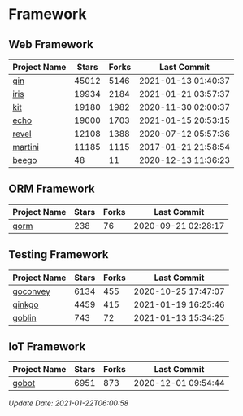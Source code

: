# Framework

## Web Framework
| Project Name | Stars | Forks | Last Commit |
| ------------ | ----- | ----- | ----------- |
| [gin](https://github.com/gin-gonic/gin) | 45012 | 5146 | 2021-01-13 01:40:37 |
| [iris](https://github.com/kataras/iris) | 19934 | 2184 | 2021-01-21 03:57:37 |
| [kit](https://github.com/go-kit/kit) | 19180 | 1982 | 2020-11-30 02:00:37 |
| [echo](https://github.com/labstack/echo) | 19000 | 1703 | 2021-01-15 20:53:15 |
| [revel](https://github.com/revel/revel) | 12108 | 1388 | 2020-07-12 05:57:36 |
| [martini](https://github.com/go-martini/martini) | 11185 | 1115 | 2017-01-21 21:58:54 |
| [beego](https://github.com/astaxie/beego) | 48 | 11 | 2020-12-13 11:36:23 |

## ORM Framework
| Project Name | Stars | Forks | Last Commit |
| ------------ | ----- | ----- | ----------- |
| [gorm](https://github.com/jinzhu/gorm) | 238 | 76 | 2020-09-21 02:28:17 |

## Testing Framework
| Project Name | Stars | Forks | Last Commit |
| ------------ | ----- | ----- | ----------- |
| [goconvey](https://github.com/smartystreets/goconvey) | 6134 | 455 | 2020-10-25 17:47:07 |
| [ginkgo](https://github.com/onsi/ginkgo) | 4459 | 415 | 2021-01-19 16:25:46 |
| [goblin](https://github.com/franela/goblin) | 743 | 72 | 2021-01-13 15:34:25 |

## IoT Framework
| Project Name | Stars | Forks | Last Commit |
| ------------ | ----- | ----- | ----------- |
| [gobot](https://github.com/hybridgroup/gobot) | 6951 | 873 | 2020-12-01 09:54:44 |

*Update Date: 2021-01-22T06:00:58*